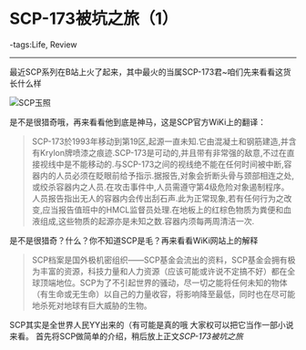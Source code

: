 # SCP-173被坑之旅（1）

-tags:Life, Review

----

最近SCP系列在B站上火了起来，其中最火的当属SCP-173君~咱们先来看看这货长什么样

![SCP玉照](http://i42.servimg.com/u/f42/16/92/77/73/17310.jpg)

是不是很猎奇哦，再来看看他到底是神马，这是SCP官方WiKi上的翻译：

>SCP-173於1993年移动到第19区,起源一直未知.它由混凝土和钢筋建造,并含有Krylon牌喷漆之痕迹.SCP-173是可动的,并且带有非常强的敌意,不过在直接视线中是不能移动的.与SCP-173之间的视线绝不能在任何时间被中断,容器内的人员必须在眨眼前给予指示.据报告,对象会折断头骨与颈部相连之处,或绞杀容器内之人员.在攻击事件中,人员需遵守第4级危险对象遏制程序。人员报告指出无人的容器内会传出刮石声.此为正常现象,若有任何行为之改变,应当报告值班中的HMCL监督员处理.在地板上的红棕色物质为粪便和血液组成,这些物质的起源亦是未知之数.容器内须每两周清洁一次.

是不是很猎奇？什么？你不知道SCP是毛？再来看看WiKi网站上的解释

>SCP档案是国外极机密组织——SCP基金会流出的资料，SCP基金会拥有极为丰富的资源，科技力量和人力资源（应该可能或许说不定搞不好）都在全球顶端地位。SCP为了不引起世界的骚动，尽一切之能将任何未知的物体（有生命或无生命）以自己的力量收容，将影响降至最低，同时也在尽可能地杀死对地球有巨大威胁的生物。

SCP其实是全世界人民YY出来的（有可能是真的哦 
大家权可以把它当作一部小说来看。
首先将SCP做简单的介绍，稍后放上正文*SCP-173被坑之旅*